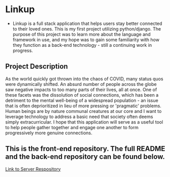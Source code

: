 # Linkup 
- Linkup is a full stack application that helps users stay better connected to their loved ones. This is my first project utilizing python/django. The purpose of this project was to learn more about the language and framework in use, and my hope was to gain some familiarity with how they function as a back-end technology - still a continuing work in progress.

## Project Description

As the world quickly got thrown into the chaos of COVID, many status quos were dynamically shifted. An absurd number of people across the globe saw negative impacts to too many parts of their lives, all at once. One of these facets was the dissolution of social connections, which has been a detriment to the mental well-being of a widespread population - an issue that is often deprioritized in lieu of more pressing or 'pragmatic' problems. Human beings are by nature communal creatures at our core and I want to leverage technology to address a basic need that society often deems simply extracurricular. I hope that this application will serve as a useful tool to help people gather together and engage one another to form progressively more genuine connections. 

## This is the front-end repository. The full README and the back-end repository can be found below.

[Link to Server Respository](https://github.com/philjang/linkup_server)